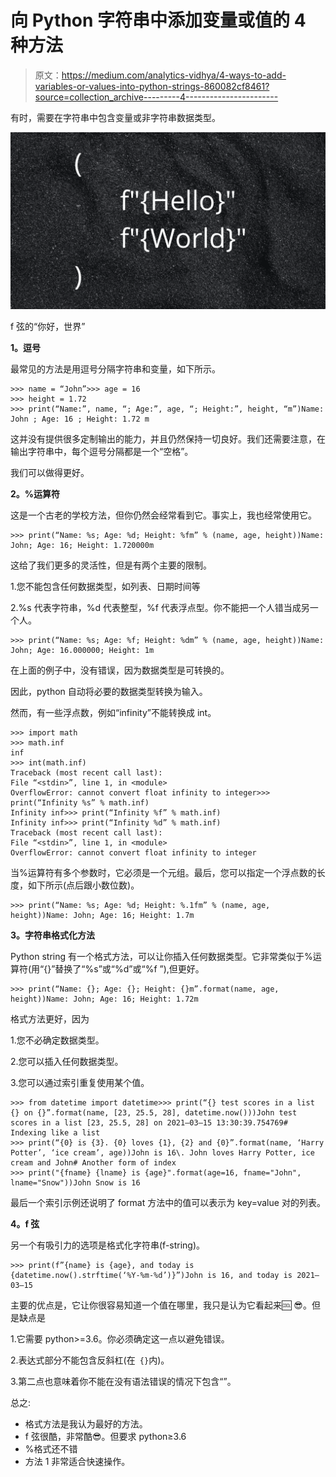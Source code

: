 # 向 Python 字符串中添加变量或值的 4 种方法

> 原文：<https://medium.com/analytics-vidhya/4-ways-to-add-variables-or-values-into-python-strings-860082cf8461?source=collection_archive---------4----------------------->

有时，需要在字符串中包含变量或非字符串数据类型。

![](img/3b66379a6833d1ae48d08d5f5e6c2376.png)

f 弦的“你好，世界”

**1。逗号**

最常见的方法是用逗号分隔字符串和变量，如下所示。

```
>>> name = “John”>>> age = 16
>>> height = 1.72
>>> print(“Name:”, name, “; Age:”, age, “; Height:”, height, “m”)Name: John ; Age: 16 ; Height: 1.72 m
```

这并没有提供很多定制输出的能力，并且仍然保持一切良好。我们还需要注意，在输出字符串中，每个逗号分隔都是一个“空格”。

我们可以做得更好。

**2。%运算符**

这是一个古老的学校方法，但你仍然会经常看到它。事实上，我也经常使用它。

```
>>> print(“Name: %s; Age: %d; Height: %fm” % (name, age, height))Name: John; Age: 16; Height: 1.720000m
```

这给了我们更多的灵活性，但是有两个主要的限制。

1.您不能包含任何数据类型，如列表、日期时间等

2.%s 代表字符串，%d 代表整型，%f 代表浮点型。你不能把一个人错当成另一个人。

```
>>> print(“Name: %s; Age: %f; Height: %dm” % (name, age, height))Name: John; Age: 16.000000; Height: 1m
```

在上面的例子中，没有错误，因为数据类型是可转换的。

因此，python 自动将必要的数据类型转换为输入。

然而，有一些浮点数，例如“infinity”不能转换成 int。

```
>>> import math
>>> math.inf
inf
>>> int(math.inf)
Traceback (most recent call last):
File “<stdin>”, line 1, in <module>
OverflowError: cannot convert float infinity to integer>>> print(“Infinity %s” % math.inf)
Infinity inf>>> print(“Infinity %f” % math.inf)
Infinity inf>>> print(“Infinity %d” % math.inf)
Traceback (most recent call last):
File “<stdin>”, line 1, in <module>
OverflowError: cannot convert float infinity to integer
```

当%运算符有多个参数时，它必须是一个元组。最后，您可以指定一个浮点数的长度，如下所示(点后跟小数位数)。

```
>>> print(“Name: %s; Age: %d; Height: %.1fm” % (name, age, height))Name: John; Age: 16; Height: 1.7m
```

**3。字符串格式化方法**

Python string 有一个格式方法，可以让你插入任何数据类型。它非常类似于%运算符(用“{}”替换了“%s”或“%d”或“%f ”),但更好。

```
>>> print(“Name: {}; Age: {}; Height: {}m”.format(name, age, height))Name: John; Age: 16; Height: 1.72m
```

格式方法更好，因为

1.您不必确定数据类型。

2.您可以插入任何数据类型。

3.您可以通过索引重复使用某个值。

```
>>> from datetime import datetime>>> print(“{} test scores in a list {} on {}”.format(name, [23, 25.5, 28], datetime.now()))John test scores in a list [23, 25.5, 28] on 2021–03–15 13:30:39.754769# Indexing like a list
>>> print(“{0} is {3}. {0} loves {1}, {2} and {0}”.format(name, ‘Harry Potter’, ‘ice cream’, age))John is 16\. John loves Harry Potter, ice cream and John# Another form of index
>>> print("{fname} {lname} is {age}".format(age=16, fname="John", lname="Snow"))John Snow is 16
```

最后一个索引示例还说明了 format 方法中的值可以表示为 key=value 对的列表。

**4。f 弦**

另一个有吸引力的选项是格式化字符串(f-string)。

```
>>> print(f”{name} is {age}, and today is {datetime.now().strftime(‘%Y-%m-%d’)}”)John is 16, and today is 2021–03–15
```

主要的优点是，它让你很容易知道一个值在哪里，我只是认为它看起来🆒 😎。但是缺点是

1.它需要 python>=3.6。你必须确定这一点以避免错误。

2.表达式部分不能包含反斜杠(在` {}`内)。

3.第二点也意味着你不能在没有语法错误的情况下包含“”。

总之:

*   格式方法是我认为最好的方法。
*   f 弦很酷，非常酷😎。但要求 python≥3.6
*   %格式还不错
*   方法 1 非常适合快速操作。